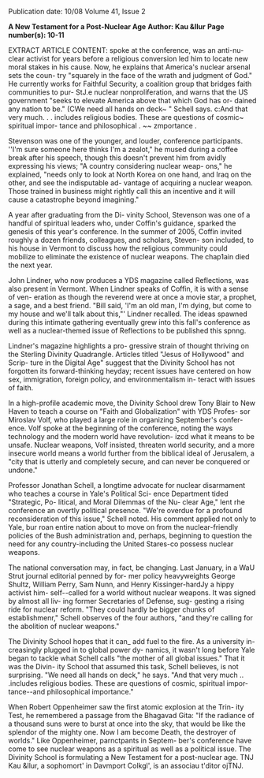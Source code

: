 Publication date: 10/08
Volume 41, Issue 2

**A New Testament for a Post-Nuclear Age**
**Author:  Kau &llur**
**Page number(s): 10-11**

EXTRACT ARTICLE CONTENT:
spoke at the conference, was an anti-nu-
clear activist for years before a religious 
conversion led him to locate new moral 
stakes in his cause. Now, he explains that 
America's nuclear arsenal sets the coun-
try "squarely in the face of the wrath and 
judgment of God." He currently works 
for Faithful Security, a coalition group 
that bridges faith communities to pur-
StJ.e nuclear nonproliferation, and warns 
that the US government "seeks to elevate 
America above that which God has or-
dained any nation to be." 
(CWe need all hands on deck~ " 
Schell says. c:And that very 
much. . . includes religious 
bodies. These are questions 
of cosmic~ spiritual impor-
tance 
and 
philosophical 
. 
~~ 
zmportance . 

Stevenson was one of the younger, and 
louder, conference participants. ''I'm 
sure someone here thinks I'm a zealot," 
he mused during a coffee break after 
his speech, though this doesn't prevent 
him from avidly expressing his views; 
"A country considering nuclear weap-
ons," he explained, "needs only to look 
at North Korea on one hand, and Iraq on 
the other, and see the indisputable ad-
vantage of acquiring a nuclear weapon. 
Those trained in business might rightly 
call this an incentive 
and it will cause a 
catastrophe beyond imagining." 

A year after graduating from the Di-
vinity School, Stevenson was one of a 
handful of spiritual leaders who, under 
Coffin's guidance, sparked the genesis 
of this year's conference. In the summer 
of 2005, Coffin invited roughly a dozen 
friends, colleagues, and scholars, Steven-
son included, to his house in Vermont 
to discuss how the religious community 
could mobilize to eliminate the existence 
of nuclear weapons. The chap1ain died 
the next year. 

John Lindner, who now produces a 
YDS magazine called Reflections, was 
also present in Vermont. When Lindner 
speaks of Coffin, it is with a sense of ven-
eration 
as though the reverend were at 
once a movie star, a prophet, a sage, and 
a best friend. "Bill said, 'I'm an old man, 
I'm dying, but come to my house and 
we'll talk about this,"' Lindner recalled. 
The ideas spawned during this intimate 
gathering eventually grew into this fall's 
conference as well as a nuclear-themed 
issue of Reflections to be published this 
spnng. 

Lindner's magazine highlights a pro-
gressive strain of thought thriving on the 
Sterling Divinity Quadrangle. Articles 
titled "Jesus of Hollywood" and Scrip-
ture in the Digital Age" suggest that the 
Divinity School has not forgotten its 
forward-thinking heyday; recent issues 
have centered on how sex, immigration, 
foreign policy, and environmentalism in-
teract with issues of faith. 

In a high-profile academic move, 
the Divinity School drew Tony Blair to 
New Haven to teach a course on "Faith 
and Globalization" with YDS Profes-
sor Miroslav Volf, who played a large 
role in organizing September's confer-
ence. Volf spoke at the beginning of the 
conference, noting the ways technology 
and the modern world have revolution-
izcd what it means to be unsafe. Nuclear 
weapons, Volf insisted, threaten world 
security, and a more insecure world 
means a world further from the biblical 
ideal of Jerusalem, a "city that is utterly 
and completely secure, and can never be 
conquered or undone." 

Professor Jonathan Schell, a longtime 
advocate for nuclear disarmament who 
teaches a course in Yale's Political Sci-
ence Department tided "Strategic, Po-
litical, and Moral Dilemmas of the Nu-
clear Age," lent rhe conference an overtly 
political presence. "We're overdue for a 
profound reconsideration of this issue," 
Schell noted. His comment applied not 
only to Yale, bur roan entire nation about 
to move on from the nuclear-friendly 
policies of the Bush administration and, 
perhaps, beginning to question the need 
for any country-including the United 
Stares-co possess nuclear weapons. 

The national conversation may, in 
fact, be changing. Last January, in a WaU 
Strut journal editorial penned by for-
mer policy heavyweights George Shultz, 
William Perry, Sam Nunn, and Henry 
Kissinger-hardJy a hippy activist him-
self--called for a world without nuclear 
weapons. It was signed by almost all liv-
ing former Secretaries of Defense, sug-
gesting a rising ride for nuclear reform. 
"They could hardly be bigger chunks of 
establishmenr," Schell observes of the 
four authors, "and they're calling for the 
abolition of nuclear weapons." 

The Divinity School hopes that it can_ 
add fuel to the fire. As a university in-
creasingly plugged in to global power dy-
namics, it wasn't long before Yale began 
to tackle what Schell calls "the mother of 
all global issues." That it was the Divin-
ity School that assumed this task, Schell 
believes, is not surprising. "We need all 
hands on deck," he says. "And that very 
much .. .includes religious bodies. These 
are questions of cosmic, spiritual impor-
tance--and philosophical importance." 

When Robert Oppenheimer saw 
the first atomic explosion at the Trin-
ity Test, he remembered a passage from 
the Bhagavad Gita: "If the radiance of a 
thousand suns were to burst at once into 
the sky, that would be like the splendor 
of the mighty one. Now I am become 
Death, the destroyer of worlds." Like 
Oppenheimer, parnctpants in Septem-
ber's conference have come to see nuclear 
weapons as a spiritual as well as a political 
issue. The Divinity School is formulating 
a New Testament for a post-nuclear age. 
TNJ 
Kau &llur, a sophomort' in Davmport 
Colkgl', is an associau t'ditor ojTNJ.